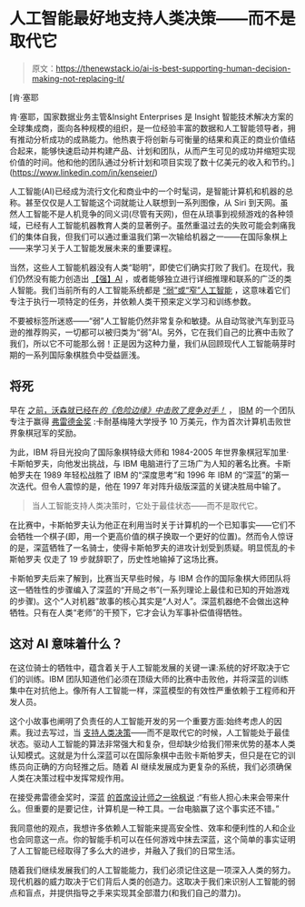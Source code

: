 # 人工智能最好地支持人类决策——而不是取代它

> 原文：<https://thenewstack.io/ai-is-best-supporting-human-decision-making-not-replacing-it/>

[](https://www.linkedin.com/in/kenseier/)

 [肯·塞耶

肯·塞耶，国家数据业务主管&Insight Enterprises 是 Insight 智能技术解决方案的全球集成商，面向各种规模的组织，是一位经验丰富的数据和人工智能领导者，拥有推动分析成功的成熟能力。他热衷于将创新与可衡量的结果和真正的商业价值结合起来，能够快速启动并构建产品、计划和团队，从而产生可见的成功并缩短实现价值的时间。他和他的团队通过分析计划和项目实现了数十亿美元的收入和节约。](https://www.linkedin.com/in/kenseier/) [](https://www.linkedin.com/in/kenseier/)

人工智能(AI)已经成为流行文化和商业中的一个时髦词，是智能计算机和机器的总称。甚至仅仅是人工智能这个词就能让人联想到一系列图像，从 Siri 到天网。虽然人工智能不是人机竞争的同义词(尽管有天网)，但在从琐事到视频游戏的各种领域，已经有人工智能机器教育人类的显著例子。虽然重温过去的失败可能会刺痛我们的集体自我，但我们可以通过重温我们第一次输给机器之一——在国际象棋上——来学习关于人工智能发展未来的重要课程。

当然，这些人工智能机器没有人类“聪明”，即使它们确实打败了我们。在现代，我们仍然没有能力创造出 [【强】AI](https://urldefense.proofpoint.com/v2/url?u=https-3A__www.ocf.berkeley.edu_-7Earihuang_academic_research_strongai3.html-23-3A-7E-3Atext-3DStrong-2520AI-2520is-2520a-2520term-2Cfunctionally-2520equal-2520to-2520a-2520human-27s.&d=DwMFaQ&c=euGZstcaTDllvimEN8b7jXrwqOf-v5A_CdpgnVfiiMM&r=nYi46uqLYolYuwpIvMKY0TcvqJMHkou9_qursYuzDwQ&m=zxESgiipgL_IbFCFQCtTU7oIT4OBodKWTAya2PbVd5o&s=9KKIgr6v8iXoFL3cNjiLcUa717lxCuy5PiAFTxM2qb0&e=) ，或者能够独立进行详细推理和联系的广泛的类人智能。我们当前所有的人工智能系统都是 [“弱”或“窄”人工智能](https://urldefense.proofpoint.com/v2/url?u=https-3A__www.ibm.com_cloud_learn_strong-2Dai&d=DwMFaQ&c=euGZstcaTDllvimEN8b7jXrwqOf-v5A_CdpgnVfiiMM&r=nYi46uqLYolYuwpIvMKY0TcvqJMHkou9_qursYuzDwQ&m=zxESgiipgL_IbFCFQCtTU7oIT4OBodKWTAya2PbVd5o&s=t06xA2gCQqhZyfBABliyjkqiTV8_EgTxWUdEWOjhTy4&e=) ，这意味着它们专注于执行一项特定的任务，并依赖人类干预来定义学习和训练参数。

不要被标签所迷惑——“弱”人工智能仍然非常复杂和敏捷。从自动驾驶汽车到亚马逊的推荐购买，一切都可以被归类为“弱”AI。另外，它在我们自己的比赛中击败了我们，所以它不可能那么弱！正是因为这种力量，我们从回顾现代人工智能萌芽时期的一系列国际象棋胜负中受益匪浅。

## **将死**

早在 [之前，沃森就已经在*的《危险边缘》中击败了竞争对手！*](https://urldefense.proofpoint.com/v2/url?u=https-3A__www.nytimes.com_2011_02_17_science_17jeopardy-2Dwatson.html&d=DwMFaQ&c=euGZstcaTDllvimEN8b7jXrwqOf-v5A_CdpgnVfiiMM&r=nYi46uqLYolYuwpIvMKY0TcvqJMHkou9_qursYuzDwQ&m=zxESgiipgL_IbFCFQCtTU7oIT4OBodKWTAya2PbVd5o&s=6NdoYIcDOM50Btp16F_bJ-wzAdWc7rPrT9agXiEykBs&e=) ， [IBM](https://www.ibm.com/cloud?utm_content=inline-mention) 的一个团队专注于赢得 [弗雷德金奖](https://urldefense.proofpoint.com/v2/url?u=https-3A__archive.nytimes.com_www.nytimes.com_library_cyber_week_073097chess.html&d=DwMFaQ&c=euGZstcaTDllvimEN8b7jXrwqOf-v5A_CdpgnVfiiMM&r=nYi46uqLYolYuwpIvMKY0TcvqJMHkou9_qursYuzDwQ&m=zxESgiipgL_IbFCFQCtTU7oIT4OBodKWTAya2PbVd5o&s=FMQoJf2ndunOxcEXljqTGZHFznP_fNq1auRjPik9un8&e=) :卡耐基梅隆大学授予 10 万美元，作为首次计算机击败世界象棋冠军的奖励。

为此，IBM 将目光投向了国际象棋特级大师和 1984-2005 年世界象棋冠军加里·卡斯帕罗夫，向他发出挑战，与 IBM 电脑进行了三场广为人知的著名比赛。卡斯帕罗夫在 1989 年轻松战胜了 IBM 的“深度思考”和 1996 年 IBM 的“深蓝”的第一次迭代。但令人震惊的是，他在 1997 年对阵升级版深蓝的关键决胜局中输了。

> 当人工智能支持人类决策时，它处于最佳状态——而不是取代它。

在比赛中，卡斯帕罗夫认为他正在利用当时关于计算机的一个已知事实——它们不会牺牲一个棋子(即，用一个更高价值的棋子换取一个更好的位置)。然而令人惊讶的是，深蓝牺牲了一名骑士，使得卡斯帕罗夫的进攻计划受到质疑。明显慌乱的卡斯帕罗夫 仅走了 19 步就辞职了，历史性地输掉了这场比赛。

卡斯帕罗夫后来了解到，比赛当天早些时候，与 IBM 合作的国际象棋大师团队将这一牺牲性的步骤编入了深蓝的“开局之书”(一系列理论上最佳和已知的开始游戏的步骤)。这个“人对机器”故事的核心其实是“人对人”。深蓝机器绝不会做出这种牺牲。只有在人类“老师”的干预下，它才会认为军事补偿值得牺牲。

## **这对 AI 意味着什么？**

在这位骑士的牺牲中，蕴含着关于人工智能发展的关键一课:系统的好坏取决于它们的训练。IBM 团队知道他们必须在顶级大师的比赛中击败他，并将深蓝的训练集中在对抗他上。像所有人工智能一样，深蓝模型的有效性严重依赖于工程师和开发人员。

这个小故事也阐明了负责任的人工智能开发的另一个重要方面:始终考虑人的因素。我过去写过，当 [支持人类决策](https://urldefense.proofpoint.com/v2/url?u=https-3A__www.insight.com_en-5FUS_content-2Dand-2Dresources_tech-2Djournal_fall-2D2020_the-2Dhuman-2Dfactor-2Dbest-2Dpractices-2Dfor-2Dresponsible-2Dai.html&d=DwMFaQ&c=euGZstcaTDllvimEN8b7jXrwqOf-v5A_CdpgnVfiiMM&r=nYi46uqLYolYuwpIvMKY0TcvqJMHkou9_qursYuzDwQ&m=zxESgiipgL_IbFCFQCtTU7oIT4OBodKWTAya2PbVd5o&s=igfyB-pRQHsJaCXNLZRevTWRNMEYqJIRjqcg12i8KUQ&e=)——而不是取代它的时候，人工智能处于最佳状态。驱动人工智能的算法非常强大和复杂，但却缺少给我们带来优势的基本人类认知模式。这就是为什么深蓝可以在国际象棋中击败卡斯帕罗夫，但只是在它的训练员向正确的方向轻推之后。随着 AI 继续发展成为更复杂的系统，我们必须确保人类在决策过程中发挥常规作用。

在接受弗雷德金奖时，深蓝 [的首席设计师之一徐枫说](https://urldefense.proofpoint.com/v2/url?u=https-3A__archive.nytimes.com_www.nytimes.com_library_cyber_week_073097chess.html&d=DwMFaQ&c=euGZstcaTDllvimEN8b7jXrwqOf-v5A_CdpgnVfiiMM&r=nYi46uqLYolYuwpIvMKY0TcvqJMHkou9_qursYuzDwQ&m=zxESgiipgL_IbFCFQCtTU7oIT4OBodKWTAya2PbVd5o&s=FMQoJf2ndunOxcEXljqTGZHFznP_fNq1auRjPik9un8&e=) :“有些人担心未来会带来什么。但重要的是要记住，计算机是一种工具。一台电脑赢了这个事实还不错。”

我同意他的观点，我想许多依赖人工智能来提高安全性、效率和便利性的人和企业也会同意这一点。你的智能手机可以在任何游戏中抹去深蓝，这个简单的事实证明了人工智能已经取得了多么大的进步，并融入了我们的日常生活。

随着我们继续发展我们的人工智能能力，我们必须记住这是一项深入人类的努力。现代机器的威力取决于它们背后人类的创造力。这取决于我们来识别人工智能的弱点和盲点，并提供指导之手来实现其全部潜力(和我们自己的潜力)。

<svg xmlns:xlink="http://www.w3.org/1999/xlink" viewBox="0 0 68 31" version="1.1"><title>Group</title> <desc>Created with Sketch.</desc></svg>